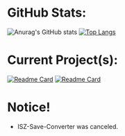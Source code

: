 # GitHub Stats:

![Anurag's GitHub stats](https://github-readme-stats.vercel.app/api?username=Cracko298&show_icons=true&theme=dark&count_private=true&show_icons=true)
[![Top Langs](https://github-readme-stats.vercel.app/api/top-langs/?username=Cracko298&layout=compact&theme=dark&count_private=true&show_icons=true)](https://github.com/anuraghazra/github-readme-stats)

# Current Project(s):

[![Readme Card](https://github-readme-stats.vercel.app/api/pin/?username=ISZ-Hacker-Group&repo=Ice-Station-Z-Save-Editor&show_icons=true&theme=dark&count_private=true&show_icons=true)](https://github.com/ISZ-Hacker-Group/Ice-Station-Z-Save-Editor)
[![Readme Card](https://github-readme-stats.vercel.app/api/pin/?username=ISZ-Hacker-Group&repo=Ice-Station-Z-Save-Fixer&show_icons=true&theme=dark&count_private=true&show_icons=true)](https://github.com/ISZ-Hacker-Group/Ice-Station-Z-Save-Fixer)

# Notice!
- ISZ-Save-Converter was canceled.
